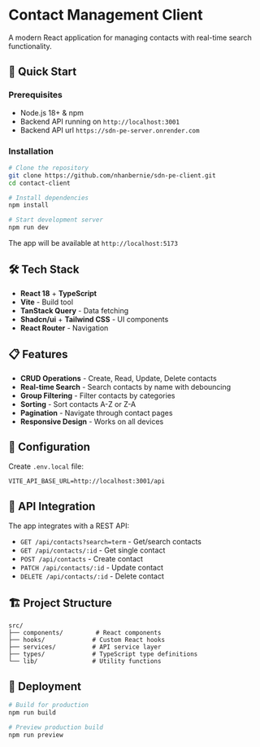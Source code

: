 # Contact Management Client

A modern React application for managing contacts with real-time search functionality.

## 🚀 Quick Start

### Prerequisites

- Node.js 18+ & npm
- Backend API running on `http://localhost:3001`
- Backend API url `https://sdn-pe-server.onrender.com`

### Installation

```bash
# Clone the repository
git clone https://github.com/nhanbernie/sdn-pe-client.git
cd contact-client

# Install dependencies
npm install

# Start development server
npm run dev
```

The app will be available at `http://localhost:5173`

## 🛠 Tech Stack

- **React 18** + **TypeScript**
- **Vite** - Build tool
- **TanStack Query** - Data fetching
- **Shadcn/ui** + **Tailwind CSS** - UI components
- **React Router** - Navigation

## 📋 Features

- **CRUD Operations** - Create, Read, Update, Delete contacts
- **Real-time Search** - Search contacts by name with debouncing
- **Group Filtering** - Filter contacts by categories
- **Sorting** - Sort contacts A-Z or Z-A
- **Pagination** - Navigate through contact pages
- **Responsive Design** - Works on all devices

## 🔧 Configuration

Create `.env.local` file:

```env
VITE_API_BASE_URL=http://localhost:3001/api
```

## 📖 API Integration

The app integrates with a REST API:

- `GET /api/contacts?search=term` - Get/search contacts
- `GET /api/contacts/:id` - Get single contact
- `POST /api/contacts` - Create contact
- `PATCH /api/contacts/:id` - Update contact
- `DELETE /api/contacts/:id` - Delete contact

## 🏗 Project Structure

```
src/
├── components/         # React components
├── hooks/             # Custom React hooks
├── services/          # API service layer
├── types/             # TypeScript type definitions
└── lib/               # Utility functions
```

## 🚀 Deployment

```bash
# Build for production
npm run build

# Preview production build
npm run preview
```

